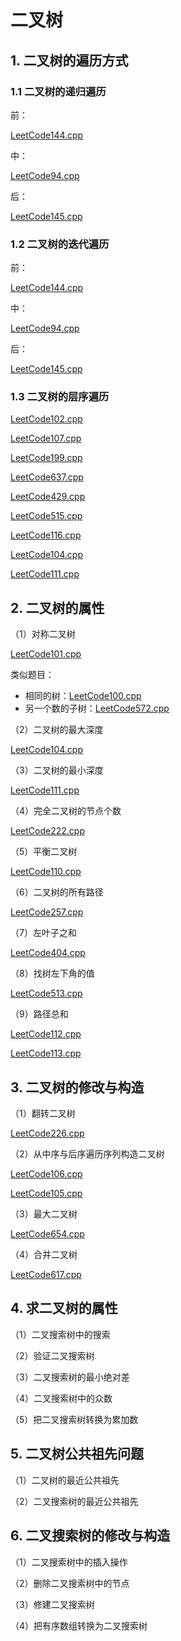 # 二叉树

## 1. 二叉树的遍历方式

### 1.1 二叉树的递归遍历

前：

[LeetCode144.cpp](https://github.com/niu0217/Documents/blob/main/Algorithm/BinaryTree/LeetCode144.cpp)

中：

[LeetCode94.cpp](https://github.com/niu0217/Documents/blob/main/Algorithm/BinaryTree/LeetCode94.cpp)

后：

[LeetCode145.cpp](https://github.com/niu0217/Documents/blob/main/Algorithm/BinaryTree/LeetCode145.cpp)

### 1.2 二叉树的迭代遍历

前：

[LeetCode144.cpp](https://github.com/niu0217/Documents/blob/main/Algorithm/BinaryTree/LeetCode144.cpp)

中：

[LeetCode94.cpp](https://github.com/niu0217/Documents/blob/main/Algorithm/BinaryTree/LeetCode94.cpp)

后：

[LeetCode145.cpp](https://github.com/niu0217/Documents/blob/main/Algorithm/BinaryTree/LeetCode145.cpp)

### 1.3 二叉树的层序遍历

[LeetCode102.cpp](https://github.com/niu0217/Documents/blob/main/Algorithm/BinaryTree/LeetCode102.cpp)

[LeetCode107.cpp](https://github.com/niu0217/Documents/blob/main/Algorithm/BinaryTree/LeetCode107.cpp)

[LeetCode199.cpp](https://github.com/niu0217/Documents/blob/main/Algorithm/BinaryTree/LeetCode199.cpp)

[LeetCode637.cpp](https://github.com/niu0217/Documents/blob/main/Algorithm/BinaryTree/LeetCode637.cpp)

[LeetCode429.cpp](https://github.com/niu0217/Documents/blob/main/Algorithm/BinaryTree/LeetCode429.cpp)

[LeetCode515.cpp](https://github.com/niu0217/Documents/blob/main/Algorithm/BinaryTree/LeetCode515.cpp)

[LeetCode116.cpp](https://github.com/niu0217/Documents/blob/main/Algorithm/BinaryTree/LeetCode116.cpp)

[LeetCode104.cpp](https://github.com/niu0217/Documents/blob/main/Algorithm/BinaryTree/LeetCode104.cpp)

[LeetCode111.cpp](https://github.com/niu0217/Documents/blob/main/Algorithm/BinaryTree/LeetCode111.cpp)

## 2. 二叉树的属性

（1）对称二叉树

[LeetCode101.cpp](https://github.com/niu0217/Documents/blob/main/Algorithm/BinaryTree/LeetCode101.cpp)

类似题目：

+ 相同的树：[LeetCode100.cpp](https://github.com/niu0217/Documents/blob/main/Algorithm/BinaryTree/LeetCode100.cpp)
+ 另一个数的子树：[LeetCode572.cpp](https://github.com/niu0217/Documents/blob/main/Algorithm/BinaryTree/LeetCode572.cpp)

（2）二叉树的最大深度

[LeetCode104.cpp](https://github.com/niu0217/Documents/blob/main/Algorithm/BinaryTree/LeetCode104.cpp)

（3）二叉树的最小深度

[LeetCode111.cpp](https://github.com/niu0217/Documents/blob/main/Algorithm/BinaryTree/LeetCode111.cpp)

（4）完全二叉树的节点个数

[LeetCode222.cpp](https://github.com/niu0217/Documents/blob/main/Algorithm/BinaryTree/LeetCode222.cpp)

（5）平衡二叉树

[LeetCode110.cpp](https://github.com/niu0217/Documents/blob/main/Algorithm/BinaryTree/LeetCode110.cpp)

（6）二叉树的所有路径

[LeetCode257.cpp](https://github.com/niu0217/Documents/blob/main/Algorithm/BinaryTree/LeetCode257.cpp)

（7）左叶子之和

[LeetCode404.cpp](https://github.com/niu0217/Documents/blob/main/Algorithm/BinaryTree/LeetCode404.cpp)

（8）找树左下角的值

[LeetCode513.cpp](https://github.com/niu0217/Documents/blob/main/Algorithm/BinaryTree/LeetCode513.cpp)

（9）路径总和

[LeetCode112.cpp](https://github.com/niu0217/Documents/blob/main/Algorithm/BinaryTree/LeetCode112.cpp)

[LeetCode113.cpp](https://github.com/niu0217/Documents/blob/main/Algorithm/BinaryTree/LeetCode113.cpp)

## 3. 二叉树的修改与构造

（1）翻转二叉树

[LeetCode226.cpp](https://github.com/niu0217/Documents/blob/main/Algorithm/BinaryTree/LeetCode226.cpp)

（2）从中序与后序遍历序列构造二叉树

[LeetCode106.cpp](https://github.com/niu0217/Documents/blob/main/Algorithm/BinaryTree/LeetCode106.cpp)

[LeetCode105.cpp](https://github.com/niu0217/Documents/blob/main/Algorithm/BinaryTree/LeetCode105.cpp)

（3）最大二叉树

[LeetCode654.cpp](https://github.com/niu0217/Documents/blob/main/Algorithm/BinaryTree/LeetCode654.cpp)

（4）合并二叉树

[LeetCode617.cpp](https://github.com/niu0217/Documents/blob/main/Algorithm/BinaryTree/LeetCode617.cpp)

## 4. 求二叉树的属性

（1）二叉搜索树中的搜索



（2）验证二叉搜索树



（3）二叉搜索树的最小绝对差



（4）二叉搜索树中的众数



（5）把二叉搜索树转换为累加数

## 5. 二叉树公共祖先问题

（1）二叉树的最近公共祖先

（2）二叉搜索树的最近公共祖先

## 6. 二叉搜索树的修改与构造

（1）二叉搜索树中的插入操作

（2）删除二叉搜索树中的节点

（3）修建二叉搜索树

（4）把有序数组转换为二叉搜索树